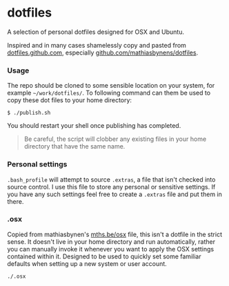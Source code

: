 # dotfiles

A selection of personal dotfiles designed for OSX and Ubuntu.

Inspired and in many cases shamelessly copy and pasted from [dotfiles.github.com](http://dotfiles.github.com/), especially [github.com/mathiasbynens/dotfiles](https://github.com/mathiasbynens/dotfiles).

### Usage

The repo should be cloned to some sensible location on your system, for example `~/work/dotfiles/`. To following command can them be used to copy these dot files to your home directory:

```
$ ./publish.sh
```

You should restart your shell once publishing has completed.

> Be careful, the script will clobber any existing files in your home directory that have the same name.

### Personal settings

`.bash_profile` will attempt to source `.extras`, a file that isn't checked into source control. I use this file to store any personal or sensitive settings. If you have any such settings feel free to create a `.extras` file and put them in there.

### .osx

Copied from mathiasbynen's [mths.be/osx](http://mths.be/osx) file, this isn't a dotfile in the strict sense. It doesn't live in your home directory and run automatically, rather you can manually invoke it whenever you want to apply the OSX settings contained within it. Designed to be used to quickly set some familiar defaults when setting up a new system or user account.

	./.osx
